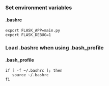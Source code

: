 ---
---

### Set environment variables
#### .bashrc
```shell
export FLASK_APP=main.py
export FLASK_DEBUG=1
```

### Load .bashrc when using .bash_profile
#### .bash_profile
```shell
if [ -f ~/.bashrc ]; then
   source ~/.bashrc
fi
```
